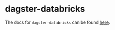 # dagster-databricks

The docs for `dagster-databricks` can be found
[here](https://docs.dagster.io/_apidocs/libraries/dagster_databricks).
